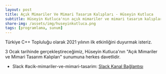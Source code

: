 ```yaml
---
layout: post
title: Açık Mimariler Ve Mimari Tasarım Kalıpları - Hüseyin Kutluca
subtitle: Hüseyin Kutluca'nın açık mimariler ve mimari tasarım kalıpları sunumu
share-img: /assets/img/huseyinkutluca.png
tags: [programlama, sunum]
---
```


Türkiye C++ Topluluğu olarak 2021 yılının ilk etkinliğini duyurmak isteriz.

3 Ocak tarihinde gerçekleştireceğimiz, Hüseyin Kutluca'nın "Açık Mimariler ve Mimari Tasarım Kalıpları" sunumuna herkes davetlidir.

- Slack #acik-mimariler-ve-mimari-tasarim: [Slack Kanal Bağlantısı](https://trcpp.slack.com/archives/C01HMC3BNPM)